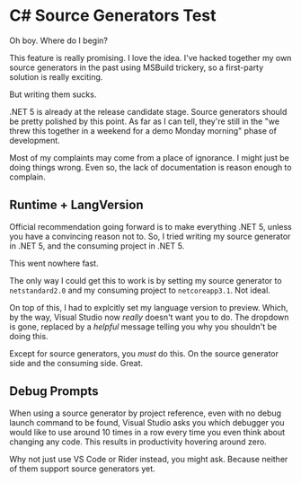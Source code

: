 # C# Source Generators Test

Oh boy. Where do I begin?

This feature is really promising. I love the idea. I've hacked together my own source generators in the past using MSBuild trickery, so a first-party solution is really exciting.

But writing them sucks.

.NET 5 is already at the release candidate stage. Source generators should be pretty polished by this point. As far as I can tell, they're still in the "we threw this together in a weekend for a demo Monday morning" phase of development.

Most of my complaints may come from a place of ignorance. I might just be doing things wrong. Even so, the lack of documentation is reason enough to complain.

## Runtime + LangVersion

Official recommendation going forward is to make everything .NET 5, unless you have a convincing reason not to. So, I tried writing my source generator in .NET 5, and the consuming project in .NET 5.

This went nowhere fast.

The only way I could get this to work is by setting my source generator to `netstandard2.0` and my consuming project to `netcoreapp3.1`. Not ideal.

On top of this, I had to explcitly set my language version to preview. Which, by the way, Visual Studio now _really_ doesn't want you to do. The dropdown is gone, replaced by a _helpful_ message telling you why you shouldn't be doing this.

Except for source generators, you _must_ do this. On the source generator side and the consuming side. Great.

## Debug Prompts

When using a source generator by project reference, even with no debug launch command to be found, Visual Studio asks you which debugger you would like to use around 10 times in a row every time you even think about changing any code. This results in productivity hovering around zero.

Why not just use VS Code or Rider instead, you might ask. Because neither of them support source generators yet.

